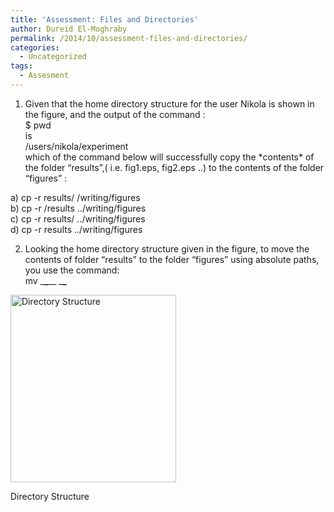 ```yaml
---
title: 'Assessment: Files and Directories'
author: Dureid El-Moghraby
permalink: /2014/10/assessment-files-and-directories/
categories:
  - Uncategorized
tags:
  - Assesment
---
```

1. Given that the home directory structure for the user Nikola is shown in the figure, and the output of the command :  
$ pwd  
is  
/users/nikola/experiment  
which of the command below will successfully copy the \*contents\* of the folder &#8220;results&#8221;,( i.e. fig1.eps, fig2.eps ..) to the contents of the folder &#8220;figures&#8221; :

a) cp -r results/ /writing/figures  
b) cp -r /results ../writing/figures  
c) cp -r results/ ../writing/figures  
d) cp -r results ../writing/figures

2. Looking the home directory structure given in the figure, to move the contents of folder &#8220;results&#8221; to the folder &#8220;figures&#8221; using absolute paths, you use the command:  
mv \___\___\__ _\___\____ <figure id="attachment_9182" style="width: 265px;" class="wp-caption alignnone">

[<img src="http://teaching.software-carpentry.org/wp-content/uploads/2014/10/dir-struct-assess-265x300.png" alt="Directory Structure" width="265" height="300" class="size-medium wp-image-9182" />][1]<figcaption class="wp-caption-text">Directory Structure</figcaption></figure>

 [1]: http://teaching.software-carpentry.org/wp-content/uploads/2014/10/dir-struct-assess.png
